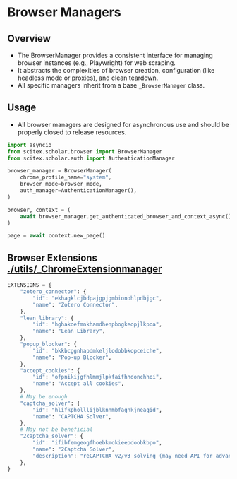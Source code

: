 <!-- ---
!-- Timestamp: 2025-08-09 00:27:22
!-- Author: ywatanabe
!-- File: /home/ywatanabe/proj/scitex_repo/src/scitex/scholar/browser/README.md
!-- --- -->

# Browser Managers

## Overview

- The BrowserManager provides a consistent interface for managing browser instances (e.g., Playwright) for web scraping.
- It abstracts the complexities of browser creation, configuration (like headless mode or proxies), and clean teardown.
- All specific managers inherit from a base `_BrowserManager` class.

## Usage

- All browser managers are designed for asynchronous use and should be properly closed to release resources.

```python
import asyncio
from scitex.scholar.browser import BrowserManager
from scitex.scholar.auth import AuthenticationManager

browser_manager = BrowserManager(
    chrome_profile_name="system",
    browser_mode=browser_mode,
    auth_manager=AuthenticationManager(),
)

browser, context = (
    await browser_manager.get_authenticated_browser_and_context_async()
)

page = await context.new_page()
```

## Browser Extensions [./utils/_ChromeExtensionmanager](./utils/_ChromeExtensionmanager)

``` python
EXTENSIONS = {
    "zotero_connector": {
        "id": "ekhagklcjbdpajgpjgmbionohlpdbjgc",
        "name": "Zotero Connector",
    },
    "lean_library": {
        "id": "hghakoefmnkhamdhenpbogkeopjlkpoa",
        "name": "Lean Library",
    },
    "popup_blocker": {
        "id": "bkkbcggnhapdmkeljlodobbkopceiche",
        "name": "Pop-up Blocker",
    },
    "accept_cookies": {
        "id": "ofpnikijgfhlmmjlpkfaifhhdonchhoi",
        "name": "Accept all cookies",
    },
    # May be enough
    "captcha_solver": {
        "id": "hlifkpholllijblknnmbfagnkjneagid",
        "name": "CAPTCHA Solver",
    },
    # May not be beneficial
    "2captcha_solver": {
        "id": "ifibfemgeogfhoebkmokieepdoobkbpo",
        "name": "2Captcha Solver",
        "description": "reCAPTCHA v2/v3 solving (may need API for advanced features)",
    },
}
```

<!-- EOF -->